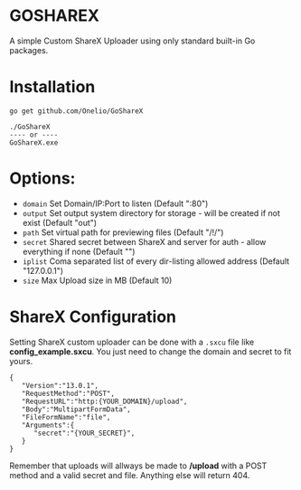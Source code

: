 # GOSHAREX
A simple Custom ShareX Uploader using only standard built-in Go packages.

# Installation
````
go get github.com/Onelio/GoShareX

./GoShareX
---- or ----
GoShareX.exe
````

# Options:
- `domain` Set Domain/IP:Port to listen (Default ":80")
- `output` Set output system directory for storage - will be created if not exist (Default "out")
- `path` Set virtual path for previewing files (Default "/!/")
- `secret` Shared secret between ShareX and server for auth - allow everything if none (Default "")
- `iplist` Coma separated list of every dir-listing allowed address (Default "127.0.0.1")
- `size` Max Upload size in MB (Default 10)

# ShareX Configuration
Setting ShareX custom uploader can be done with a `.sxcu` file like __config_example.sxcu__. You just need to change the domain and secret to fit yours.

````
{
   "Version":"13.0.1",
   "RequestMethod":"POST",
   "RequestURL":"http:{YOUR_DOMAIN}/upload",
   "Body":"MultipartFormData",
   "FileFormName":"file",
   "Arguments":{
      "secret":"{YOUR_SECRET}",
   }
}
````

Remember that uploads will allways be made to __/upload__ with a POST method and a valid secret and file. Anything else will return 404.